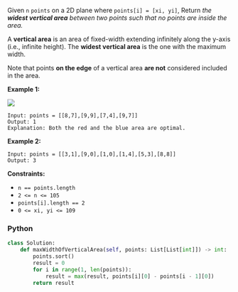 Given  `n`  `points`  on a 2D plane where  `points[i] = [xi, yi]`, Return _the  **widest vertical area**  between two points such that no points are inside the area._

A  **vertical area**  is an area of fixed-width extending infinitely along the y-axis (i.e., infinite height). The  **widest vertical area**  is the one with the maximum width.

Note that points  **on the edge**  of a vertical area  **are not**  considered included in the area.

**Example 1:**

![](https://assets.leetcode.com/uploads/2020/09/19/points3.png)
```
Input: points = [[8,7],[9,9],[7,4],[9,7]]
Output: 1
Explanation: Both the red and the blue area are optimal.
```

**Example 2:**
```
Input: points = [[3,1],[9,0],[1,0],[1,4],[5,3],[8,8]]
Output: 3
```

**Constraints:**

-   `n == points.length`
-   `2 <= n <= 105`
-   `points[i].length == 2`
-   `0 <= xi, yi <= 109`


### Python
```py
class Solution:
    def maxWidthOfVerticalArea(self, points: List[List[int]]) -> int:
        points.sort()
        result = 0
        for i in range(1, len(points)):
            result = max(result, points[i][0] - points[i - 1][0])
        return result
```